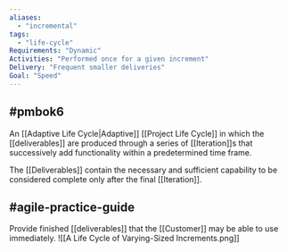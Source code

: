 ```yaml
---
aliases:
  - "incremental"
tags:
  - "life-cycle"
Requirements: "Dynamic"
Activities: "Performed once for a given increment"
Delivery: "Frequent smaller deliveries"
Goal: "Speed"
---
```

## #pmbok6 
An [[Adaptive Life Cycle|Adaptive]] [[Project Life Cycle]] in which the [[deliverables]] are produced through a series of [[Iteration]]s that successively add functionality within a predetermined time frame.

The [[Deliverables]] contain the necessary and sufficient capability to be considered complete only after the final [[Iteration]].

## #agile-practice-guide 
Provide finished [[deliverables]] that the [[Customer]] may be able to use immediately.
![[A Life Cycle of Varying-Sized Increments.png]]